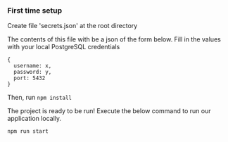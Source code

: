 ### First time setup
Create file 'secrets.json' at the root directory

The contents of this file with be a json of the form below. Fill in the values with your local PostgreSQL credentials
```
{
  username: x,
  password: y,
  port: 5432
}
```

Then, run ```npm install```

The project is ready to be run! Execute the below command to run our application locally.

```npm run start```
